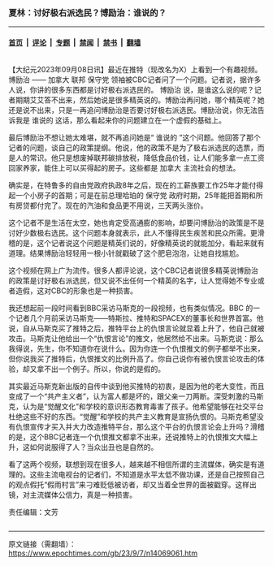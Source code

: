 ### 夏林：讨好极右派选民？博励治：谁说的？

---

#### [首页](../../../..?n14069061) &nbsp;|&nbsp; [评论](../../../../../epoch-comment?n14069061) &nbsp;|&nbsp; [专题](../../../../../epoch-special?n14069061) &nbsp;|&nbsp; [禁闻](../../../../../epoch-news?n14069061) &nbsp;|&nbsp; [禁书](../../../../../books?n14069061) &nbsp;|&nbsp; [翻墙](https://github.com/gfw-breaker/nogfw/blob/master/README.md?n14069061)


<div class="column" id="artbody" itemprop="articleBody">
 <!-- article content begin -->
 <p>
  【大纪元2023年09月08日讯】最近在推特（现改名为X）上看到一个有趣视频。
  <ok href="https://www.epochtimes.com/gb/tag/%E5%8D%9A%E5%8A%B1%E6%B2%BB.html">
   博励治
  </ok>
  ——
  <ok href="https://www.epochtimes.com/gb/tag/%E5%8A%A0%E6%8B%BF%E5%A4%A7.html">
   加拿大
  </ok>
  联邦
  <ok href="https://www.epochtimes.com/gb/tag/%E4%BF%9D%E5%AE%88%E5%85%9A.html">
   保守党
  </ok>
  领袖被CBC记者问了一个问题。记者说，据许多人说，你讲的很多东西都是讨好极右派选民的。
  <ok href="https://www.epochtimes.com/gb/tag/%E5%8D%9A%E5%8A%B1%E6%B2%BB.html">
   博励治
  </ok>
  说，是谁这么说的呢？记者期期艾艾答不出来，然后她说是很多精英说的。博励治再问她，哪个精英呢？她还是说不出来，只是一再追问博励治是否要讨好极右派选民。博励治说，你无法告诉我是
  <ok href="https://www.epochtimes.com/gb/tag/%E8%B0%81%E8%AF%B4%E7%9A%84.html">
   谁说的
  </ok>
  这话，那么看起来你的问题建立在一个虚假的基础上。
 </p>
 <p>
  最后博励治不想让她太难堪，就不再追问她是“
  <ok href="https://www.epochtimes.com/gb/tag/%E8%B0%81%E8%AF%B4%E7%9A%84.html">
   谁说的
  </ok>
  ”这个问题。他回答了那个记者的问题，谈自己的政策提纲。他说，他的政策不是为了极右派选民的选票，而是人的常识。他只是想废掉联邦碳排放税，降低食品价钱，让人们能多拿一点工资回家养家，能住上可以买得起的房子。这些都是
  <ok href="https://www.epochtimes.com/gb/tag/%E5%8A%A0%E6%8B%BF%E5%A4%A7.html">
   加拿大
  </ok>
  主流社会的想法。
 </p>
 <p>
  确实是，在特鲁多的自由党政府执政8年之后，现在的工薪族要工作25年才能付得起一个小房子的首期；可是在前总理哈珀的
  <ok href="https://www.epochtimes.com/gb/tag/%E4%BF%9D%E5%AE%88%E5%85%9A.html">
   保守党
  </ok>
  政府时期，25年能把首期和所有房贷都付完了。现在的汽油和食品更不用说，三天两头涨价。
 </p>
 <p>
  这个记者不是生活在太空，她也肯定受高通膨的影响，却要问博励治的政策是不是讨好少数极右选民。这个问题本身就表示，此人不懂得民生疾苦和民众所需。更滑稽的是，这个记者说这个问题是精英们说的，好像精英说的就能加分，看起来就有道理。结果博励治轻轻用一根小针就戳破了这个肥皂泡泡，让她自找尴尬。
 </p>
 <p>
  这个视频在网上广为流传。很多人都评论说，这个CBC记者说很多精英说博励治的政策是讨好极右派选民，但又说不出任何一个精英的名字，让人觉得她不专业或者造假，这对CBC的形象也是一种损害。
 </p>
 <p>
  我还想起前一段时间看到BBC采访马斯克的一段视频，也有类似情况。BBC 的一个记者几个月前采访马斯克——特斯拉、推特和SPACEX的董事长和世界首富。他说，自从马斯克买了推特之后，推特平台上的仇恨言论就显着上升了，他自己就被攻击。马斯克让他给出一个“仇恨言论”的推文，他居然给不出来。马斯克说：那么我得说，先生，你不知道你在说什么。因为你连一个仇恨推文的例子都举不出来，但你说我买了推特后，仇恨推文的比例升高了。你自己说你有被仇恨言论攻击的体验，却又拿不出一个例子。所以，你说的是假的。
 </p>
 <p>
  其实最近马斯克新出版的自传中谈到他买推特的初衷，是因为他的老大变性，而且变成了一个“共产主义者”，认为富人都是坏的，跟父亲一刀两断。深受刺激的马斯克，认为是“觉醒文化”和学校的意识形态教育毒害了孩子。他希望能够在社交平台杜绝这些不好的东西。“觉醒”和学校的共产主义教育是宣扬仇恨的。马斯克希望没有仇恨宣传才买入并大力改造推特平台，那么这个平台的仇恨言论会上升吗？滑稽的是，这个BBC记者连一个仇恨推文都拿不出来，还说推特上的仇恨推文大幅上升，这如何说服得了人？当众出丑也是自然的。
 </p>
 <p>
  看了这两个视频，联想到现在很多人，越来越不相信所谓的主流媒体，确实是有道理的。这些主流电视台的记者们，不知道是水平太低不做功课，还是自己按照自己的观点假托“假雨村言”来刁难贬低被访者，却又当着全世界的面被戳穿。这样出镜，对主流媒体公信力，真是一种损害。
 </p>
 <p>
  责任编辑：文芳
 </p>
 <!-- article content end -->
</div>


---

原文链接（需翻墙）：https://www.epochtimes.com/gb/23/9/7/n14069061.htm